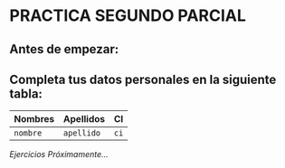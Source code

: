 # PRACTICA SEGUNDO PARCIAL
## Antes de empezar:
Completa tus datos personales en la siguiente tabla:
-------------------------
| Nombres  | Apellidos  | CI   |
| -------- | ---------- | ---- |
| `nombre` | `apellido` | `ci` |

*Ejercicios Próximamente...*